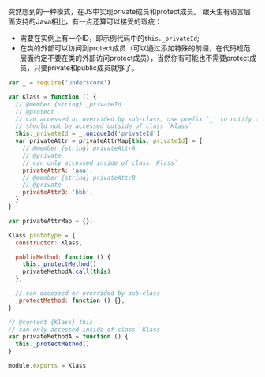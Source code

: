 突然想到的一种模式，在JS中实现private成员和protect成员。
跟天生有语言层面支持的Java相比，有一点还算可以接受的瑕疵：

* 需要在实例上有一个ID，即示例代码中的`this._privateId`;
* 在类的外部可以访问到protect成员（可以通过添加特殊的前缀，在代码规范层面约定不要在类的外部访问protect成员），当然你有可能也不需要protect成员，只要private和public成员就够了。

```javascript
var _ = require('underscore')

var Klass = function () {
  // @member {string} _privateId
  // @protect
  // can accessed or overrided by sub-class, use prefix `_` to notify that
  // should not be accessed outside of class `Klass`
  this._privateId = _.uniqueId('privateId')
  var privateAttr = privateAttrMap[this._privateId] = {
    // @member {string} privateAttrA
    // @private
    // can only accessed inside of class `Klass`
    privateAttrA: 'aaa',
    // @member {string} privateAttrB
    // @private
    privateAttrB: 'bbb',
  }
}

var privateAttrMap = {};

Klass.prototype = {
  constructor: Klass,

  publicMethod: function () {
    this._protectMethod()
    privateMethodA.call(this)
  },

  // can accessed or overrided by sub-class
  _protectMethod: function () {},
}

// @content {Klass} this
// can only accessed inside of class `Klass`
var privateMethodA = function () {
  this._protectMethod()
}

module.exports = Klass
```
